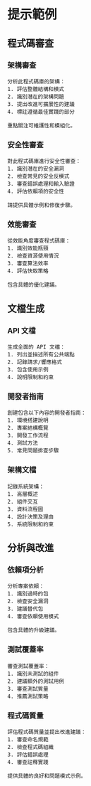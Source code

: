 # 提示範例

## 程式碼審查

### 架構審查
```
分析此程式碼庫的架構：
1. 評估整體結構和模式
2. 識別潛在的架構問題
3. 提出改進可擴展性的建議
4. 標註遵循最佳實踐的部分

重點關注可維護性和模組化。
```

### 安全性審查
```
對此程式碼庫進行安全性審查：
1. 識別潛在的安全漏洞
2. 檢查常見的安全反模式
3. 審查錯誤處理和輸入驗證
4. 評估依賴項的安全性

請提供具體示例和修復步驟。
```

### 效能審查
```
從效能角度審查程式碼庫：
1. 識別效能瓶頸
2. 檢查資源使用情況
3. 審查算法效率
4. 評估快取策略

包含具體的優化建議。
```

## 文檔生成

### API 文檔
```
生成全面的 API 文檔：
1. 列出並描述所有公共端點
2. 記錄請求/響應格式
3. 包含使用示例
4. 說明限制和約束
```

### 開發者指南
```
創建包含以下內容的開發者指南：
1. 環境搭建說明
2. 專案結構概覽
3. 開發工作流程
4. 測試方法
5. 常見問題排查步驟
```

### 架構文檔
```
記錄系統架構：
1. 高層概述
2. 組件交互
3. 資料流程圖
4. 設計決策及理由
5. 系統限制和約束
```

## 分析與改進

### 依賴項分析
```
分析專案依賴：
1. 識別過時的包
2. 檢查安全漏洞
3. 建議替代包
4. 審查依賴使用模式

包含具體的升級建議。
```

### 測試覆蓋率
```
審查測試覆蓋率：
1. 識別未測試的組件
2. 建議額外的測試用例
3. 審查測試質量
4. 推薦測試策略
```

### 程式碼質量
```
評估程式碼質量並提出改進建議：
1. 審查命名規範
2. 檢查程式碼組織
3. 評估錯誤處理
4. 審查註釋實踐

提供具體的良好和問題模式示例。
```
